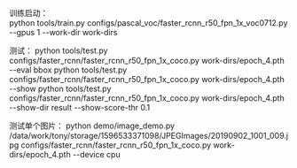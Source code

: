 训练启动：  
    python tools/train.py configs/pascal_voc/faster_rcnn_r50_fpn_1x_voc0712.py --gpus 1 --work-dir work-dirs

测试：
    python tools/test.py configs/faster_rcnn/faster_rcnn_r50_fpn_1x_coco.py work-dirs/epoch_4.pth --eval bbox
    python tools/test.py configs/faster_rcnn/faster_rcnn_r50_fpn_1x_coco.py work-dirs/epoch_4.pth --show
    python tools/test.py configs/faster_rcnn/faster_rcnn_r50_fpn_1x_coco.py work-dirs/epoch_4.pth --show-dir result --show-score-thr 0.1
    
测试单个图片：
    python demo/image_demo.py /data/work/tony/storage/1596533371098/JPEGImages/20190902_1001_009.jpg configs/faster_rcnn/faster_rcnn_r50_fpn_1x_coco.py work-dirs/epoch_4.pth --device cpu